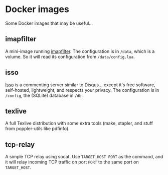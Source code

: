 # Docker images

Some Docker images that may be useful…


## imapfilter

A mini-image running [imapfilter](https://github.com/lefcha/imapfilter). The
configuration is in `/data`, which is a volume. So it will read its configuration from
`/data/config.lua`.


## isso

[Isso](https://posativ.org/isso/) is a commenting server similar to Disqus…
except it's free software, self-hosted, lightweight, and respects your privacy.
The configuration is in `/config`, the (SQLite) database in `/db`.


## texlive

A full Texlive distribution with some extra tools (make, stapler, and stuff from
poppler-utils like pdfinfo).


## tcp-relay

A simple TCP relay using socat. Use `TARGET_HOST PORT` as the command, and it
will relay incoming TCP traffic on port `PORT` to the same port on
`TARGET_HOST`.
